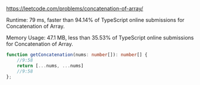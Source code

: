https://leetcode.com/problems/concatenation-of-array/



Runtime: 79 ms, faster than 94.14% of TypeScript online submissions for Concatenation of Array.

Memory Usage: 47.1 MB, less than 35.53% of TypeScript online submissions for Concatenation of Array.



```typescript
function getConcatenation(nums: number[]): number[] {
    //9:58
    return [...nums, ...nums]
    //9:58
};
```
